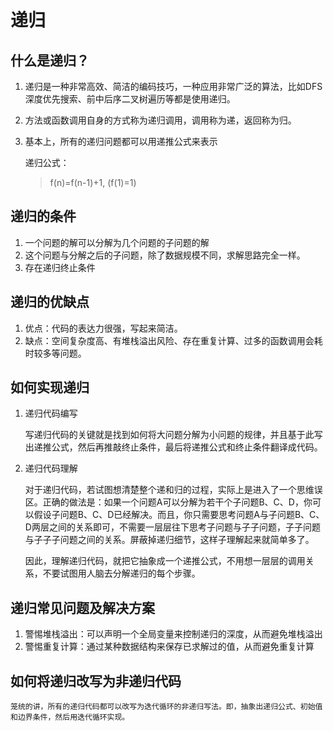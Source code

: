 # 递归
## 什么是递归？
1. 递归是一种非常高效、简洁的编码技巧，一种应用非常广泛的算法，比如DFS深度优先搜索、前中后序二叉树遍历等都是使用递归。
2. 方法或函数调用自身的方式称为递归调用，调用称为递，返回称为归。
3. 基本上，所有的递归问题都可以用递推公式来表示
   
   递归公式：

    > f(n)=f(n-1)+1, (f(1)=1)

## 递归的条件
1. 一个问题的解可以分解为几个问题的子问题的解
2. 这个问题与分解之后的子问题，除了数据规模不同，求解思路完全一样。
3. 存在递归终止条件

## 递归的优缺点
1. 优点：代码的表达力很强，写起来简洁。
2. 缺点：空间复杂度高、有堆栈溢出风险、存在重复计算、过多的函数调用会耗时较多等问题。
   
## 如何实现递归
1. 递归代码编写
   
    写递归代码的关键就是找到如何将大问题分解为小问题的规律，并且基于此写出递推公式，然后再推敲终止条件，最后将递推公式和终止条件翻译成代码。

2. 递归代码理解
   
    对于递归代码，若试图想清楚整个递和归的过程，实际上是进入了一个思维误区。正确的做法是：如果一个问题A可以分解为若干个子问题B、C、D，你可以假设子问题B、C、D已经解决。而且，你只需要思考问题A与子问题B、C、D两层之间的关系即可，不需要一层层往下思考子问题与子子问题，子子问题与子子子问题之间的关系。屏蔽掉递归细节，这样子理解起来就简单多了。

    因此，理解递归代码，就把它抽象成一个递推公式，不用想一层层的调用关系，不要试图用人脑去分解递归的每个步骤。

## 递归常见问题及解决方案

1. 警惕堆栈溢出：可以声明一个全局变量来控制递归的深度，从而避免堆栈溢出
2. 警惕重复计算：通过某种数据结构来保存已求解过的值，从而避免重复计算
   
## 如何将递归改写为非递归代码
    笼统的讲，所有的递归代码都可以改写为迭代循环的非递归写法。即，抽象出递归公式、初始值和边界条件，然后用迭代循环实现。

